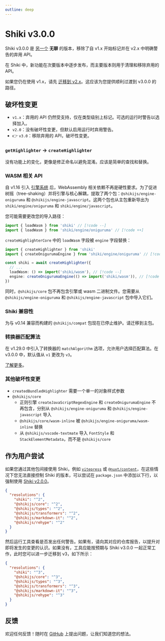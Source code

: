 ```yaml
---
outline: deep
---
```


# Shiki v3.0.0

Shiki v3.0.0 是 [另一个](./v2) **无聊** 的版本，移除了自 v1.x 开始标记并在 v2.x 中明确警告的弃用 API。

在 Shiki 中，新功能在次要版本中逐步发布，而主要版本则用于清理和移除弃用的 API。

如果您仍在使用 v1.x，请先 [迁移到 v2.x](./v2)。这应该为您提供顺利过渡到 v3.0.0 的路径。

## 破坏性变更

- `v1.x`：弃用的 API 仍然受支持，仅在类型级别上标记。可选的运行时警告以选择加入。
- `v2.0`：没有破坏性变更，但默认启用运行时弃用警告。
- 👉 `v3.0`：移除弃用的 API，破坏性变更。

### `getHighlighter` -> `createHighlighter`

没有功能上的变化，更像是修正命名以避免混淆。应该是简单的查找和替换。

### WASM 相关 API

自 v1.16 引入 [引擎系统](/guide/regex-engines) 后，WebAssembly 相关依赖不再是硬性要求。为了促进树摇（tree-shaking）并将引擎与核心解耦，提取了两个包：`@shikijs/engine-oniguruma` 和 `@shikijs/engine-javascript`。这两个包也从主包重新导出为 `shiki/engine/oniguruma` 和 `shiki/engine/javascript`。

您可能需要更改您的导入路径：

```ts
import { loadWasm } from 'shiki' // [!code --]
import { loadWasm } from 'shiki/engine/oniguruma' // [!code ++]
```

`createHighlighterCore` 中的 `loadWasm` 字段被 `engine` 字段替换：

```ts
import { createHighlighter } from 'shiki'
import { createOnigurumaEngine } from 'shiki/engine/oniguruma' // [!code ++]

const shiki = await createHighlighter({
  // ...
  loadWasm: () => import('shiki/wasm'), // [!code --]
  engine: createOnigurumaEngine(() => import('shiki/wasm')), // [!code ++]
})
```

同时，`@shikijs/core` 包不再包含引擎或 wasm 二进制文件。您需要从 `@shikijs/engine-oniguruma` 和 `@shikijs/engine-javascript` 包中导入它们。

### Shiki 兼容性

为与 v0.14 兼容而构建的 `@shikijs/compat` 包现在已停止维护。请迁移到主包。

### 转换器匹配算法

在 v1.29.0 中引入了转换器的 `matchAlgorithm` 选项，允许用户选择匹配算法。在 v3.0.0 中，默认值从 `v1` 更改为 `v3`。

[了解更多](/packages/transformers#matching-algorithm)。

### 其他破坏性变更

- `createdBundledHighlighter` 需要一个单一的对象样式参数
- `@shikijs/core`
  - 正则引擎 `createJavaScriptRegexEngine` 和 `createOnigurumaEngine` 不再包含，分别从 `@shikijs/engine-oniguruma` 和 `@shikijs/engine-javascript` 导入
  - `@shikijs/core/wasm-inline` 被 `@shikijs/engine-oniguruma/wasm-inline` 替换
  - 从 `@shikijs/vscode-textmate` 导入 `FontStyle` 和 `StackElementMetadata`，而不是 `@shikijs/core`

## 作为用户尝试

如果您通过其他包间接使用 Shiki，例如 [`vitepress`](https://vitepress.dev/) 或 [`@nuxt/content`](https://content.nuxt.com/)，在这些情况下您无法直接控制 Shiki 的版本，可以尝试在 `package.json` 中添加以下行，以强制使用 [Shiki v2.0.0](./v2)。

```json
{
  "resolutions": {
    "shiki": "^2",
    "@shikijs/core": "^2",
    "@shikijs/types": "^2",
    "@shikijs/transformers": "^2",
    "@shikijs/markdown-it": "^2",
    "@shikijs/rehype": "^2"
  }
}
```

然后运行工具查看是否发出任何警告。如果有，请向其对应的仓库报告，以提升对即将发生的变更的认识。如果没有，工具应能按预期与 Shiki v3.0.0 一起正常工作，此时您可以进一步迁移到 v3，如下所示：

```json
{
  "resolutions": {
    "shiki": "^3",
    "@shikijs/core": "^3",
    "@shikijs/types": "^3",
    "@shikijs/transformers": "^3",
    "@shikijs/markdown-it": "^3",
    "@shikijs/rehype": "^3"
  }
}
```

## 反馈

欢迎任何反馈！随时在 [GitHub](https://github.com/shikijs/shiki) 上提出问题，让我们知道您的想法。
